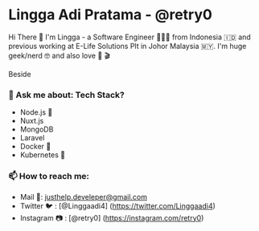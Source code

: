 
# Lingga Adi Pratama - @retry0


Hi There 👋 I'm Lingga - a Software Engineer 👨🏻‍💻 from Indonesia 🇮🇩  and previous working at E-Life Solutions Plt  in Johor Malaysia 🇲🇾. I'm huge geek/nerd 🤓 and also love :musical_note: :clapper: 

Beside


### 💬 Ask me about: Tech Stack?
* Node.js 🖤
* Nuxt.js
* MongoDB
* Laravel
* Docker 🐋
* Kubernetes :ship:

### 📫 How to reach me:
- Mail 📩: justhelp.develeper@gmail.com
- Twitter 🐦 : [@Linggaadi4] (https://twitter.com/Linggaadi4)
- Instagram :camera: : [@retry0] (https://instagram.com/retry0)
